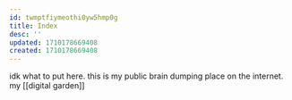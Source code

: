 ```yaml
---
id: twmptfiymeothi0yw5hmp0g
title: Index
desc: ''
updated: 1710178669408
created: 1710178669408
---
```

idk what to put here. this is my public brain dumping place on the internet. my [[digital garden]]
